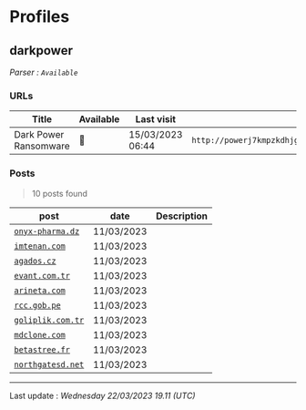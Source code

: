 # Profiles

## **darkpower**


_Parser : `Available`_

### URLs
| Title | Available | Last visit | fqdn | Screenshot 
|---|---|---|---|---|
|  Dark Power Ransomware | 🔴 | 15/03/2023 06:44 | `http://powerj7kmpzkdhjg4szvcxxgktgk36ezpjxvtosylrpey7svpmrjyuyd.onion` | <a href="https://www.ransomware.live/screenshots/powerj7kmpzkdhjg4szvcxxgktgk36ezpjxvtosylrpey7svpmrjyuyd-onion.png" target=_blank>📸</a> | 

### Posts

> 10 posts found

| post | date | Description
|---|---|---|
| [`onyx-pharma.dz`](https://google.com/search?q=onyx-pharma.dz) | 11/03/2023 |  |
| [`imtenan.com`](https://google.com/search?q=imtenan.com) | 11/03/2023 |  |
| [`agados.cz`](https://google.com/search?q=agados.cz) | 11/03/2023 |  |
| [`evant.com.tr`](https://google.com/search?q=evant.com.tr) | 11/03/2023 |  |
| [`arineta.com`](https://google.com/search?q=arineta.com) | 11/03/2023 |  |
| [`rcc.gob.pe`](https://google.com/search?q=rcc.gob.pe) | 11/03/2023 |  |
| [`goliplik.com.tr`](https://google.com/search?q=goliplik.com.tr) | 11/03/2023 |  |
| [`mdclone.com`](https://google.com/search?q=mdclone.com) | 11/03/2023 |  |
| [`betastree.fr`](https://google.com/search?q=betastree.fr) | 11/03/2023 |  |
| [`northgatesd.net`](https://google.com/search?q=northgatesd.net) | 11/03/2023 |  |

 --- 


Last update : _Wednesday 22/03/2023 19.11 (UTC)_
